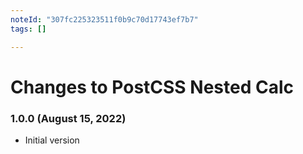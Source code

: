 ```yaml
---
noteId: "307fc225323511f0b9c70d17743ef7b7"
tags: []

---
```


# Changes to PostCSS Nested Calc

### 1.0.0 (August 15, 2022)

- Initial version
